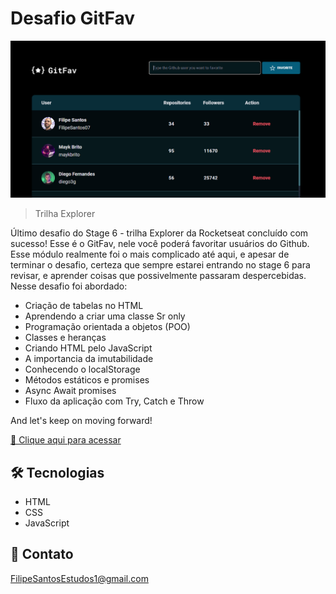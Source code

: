# Desafio GitFav

![preview](./.github/preview.png)

> Trilha Explorer

Último desafio do Stage 6 - trilha Explorer da Rocketseat concluído com sucesso! Esse é o GitFav, nele você poderá favoritar usuários do Github. Esse módulo realmente foi o mais complicado até aqui, e apesar de terminar o desafio, certeza que sempre estarei entrando no stage 6 para revisar, e aprender coisas que possivelmente passaram despercebidas. Nesse desafio foi abordado:

- Criação de tabelas no HTML
- Aprendendo a criar uma classe Sr only
- Programação orientada a objetos (POO)
- Classes e heranças
- Criando HTML pelo JavaScript
- A importancia da imutabilidade 
- Conhecendo o localStorage
- Métodos estáticos e promises
- Async Await promises
- Fluxo da aplicação com Try, Catch e Throw

And let's keep on moving forward!

[🔗 Clique aqui para acessar](https://filipesantos07.github.io/NLW-projeto-da-rocketseat/)

## 🛠️ Tecnologias

- HTML
- CSS
- JavaScript

## 💛 Contato

FilipeSantosEstudos1@gmail.com